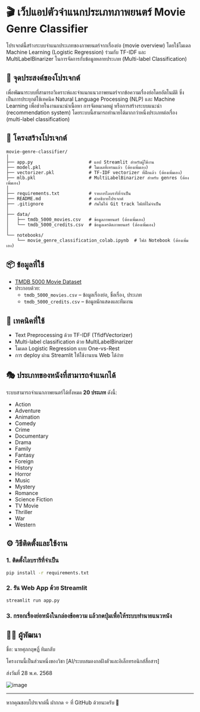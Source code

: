 # 🎬 เว็ปแอปตัวจำแนกประเภทภาพยนตร์ Movie Genre Classifier 

โปรเจกต์นี้สร้างระบบจำแนกประเภทของภาพยนตร์จากเรื่องย่อ (movie overview) โดยใช้โมเดล Machine Learning (Logistic Regression) ร่วมกับ TF-IDF และ MultiLabelBinarizer ในการจัดการกับข้อมูลหลายประเภท (Multi-label Classification)

## 🎯 จุดประสงค์ของโปรเจกต์

เพื่อพัฒนาระบบที่สามารถวิเคราะห์และจำแนกแนวภาพยนตร์จากข้อความเรื่องย่อโดยอัตโนมัติ ซึ่งเป็นการประยุกต์ใช้เทคนิค Natural Language Processing (NLP) และ Machine Learning เพื่อช่วยในงานแนะนำเนื้อหา การจัดหมวดหมู่ หรือการสร้างระบบแนะนำ (recommendation system) โดยระบบนี้สามารถทำนายได้มากกว่าหนึ่งประเภทต่อเรื่อง (multi-label classification)

## 📁 โครงสร้างโปรเจกต์

```
movie-genre-classifier/
│
├── app.py                     # แอป Streamlit สำหรับผู้ใช้งาน
├── model.pkl                  # โมเดลที่เทรนแล้ว (ต้องเพิ่มเอง)
├── vectorizer.pkl             # TF-IDF vectorizer ที่ฝึกแล้ว (ต้องเพิ่มเอง)
├── mlb.pkl                    # MultiLabelBinarizer สำหรับ genres (ต้องเพิ่มเอง)
│
├── requirements.txt           # รายการไลบรารีที่จำเป็น
├── README.md                  # คำอธิบายโปรเจกต์
├── .gitignore                 # กันไม่ให้ Git track ไฟล์ที่ไม่จำเป็น
│
├── data/
│   ├── tmdb_5000_movies.csv   # ข้อมูลภาพยนตร์ (ต้องเพิ่มเอง)
│   └── tmdb_5000_credits.csv  # ข้อมูลเครดิตภาพยนตร์ (ต้องเพิ่มเอง)
│
└── notebooks/
    └── movie_genre_classification_colab.ipynb  # ไฟล์ Notebook (ต้องเพิ่มเอง)
```

## 📦 ข้อมูลที่ใช้
- [TMDB 5000 Movie Dataset](https://www.kaggle.com/datasets/tmdb/tmdb-movie-metadata)
- ประกอบด้วย:
  - `tmdb_5000_movies.csv` – ข้อมูลเรื่องย่อ, ชื่อเรื่อง, ประเภท
  - `tmdb_5000_credits.csv` – ข้อมูลนักแสดงและทีมงาน

## 🧠 เทคนิคที่ใช้
- Text Preprocessing ด้วย TF-IDF (TfidfVectorizer)
- Multi-label classification ด้วย MultiLabelBinarizer
- โมเดล Logistic Regression แบบ One-vs-Rest
- การ deploy ผ่าน Streamlit ให้ใช้งานบน Web ได้ง่าย

## 🎭 ประเภทของหนังที่สามารถจำแนกได้
ระบบสามารถจำแนกภาพยนตร์ได้ทั้งหมด **20 ประเภท** ดังนี้:

- Action  
- Adventure  
- Animation  
- Comedy  
- Crime  
- Documentary  
- Drama  
- Family  
- Fantasy  
- Foreign  
- History  
- Horror  
- Music  
- Mystery  
- Romance  
- Science Fiction  
- TV Movie  
- Thriller  
- War  
- Western

## ⚙️ วิธีติดตั้งและใช้งาน

### 1. ติดตั้งไลบรารีที่จำเป็น
```bash
pip install -r requirements.txt
```

### 2. รัน Web App ด้วย Streamlit
```bash
streamlit run app.py
```

### 3. กรอกเรื่องย่อหนังในกล่องข้อความ แล้วกดปุ่มเพื่อให้ระบบทำนายแนวหนัง

## 👨‍💻 ผู้พัฒนา

ชื่อ: นายศุภกฤษฏิ์ ทิมกลับ

โครงงานนี้เป็นส่วนหนึ่งของวิชา [AI/ระบบสมองกลฝังตัวและอิเล็กทรอนิกส์สื่อสาร]

ส่งวันที่ 28 พ.ค. 2568

![image](https://github.com/user-attachments/assets/39ebe4fe-8049-4d6c-b754-2b178b1ee83d)

---
หากคุณชอบโปรเจกต์นี้ ฝากกด ⭐ ที่ GitHub ด้วยนะครับ 🙌
